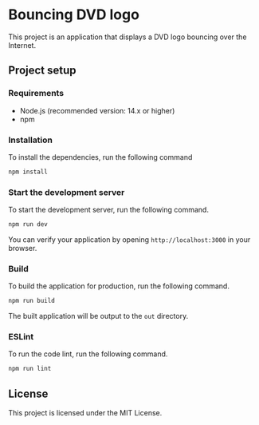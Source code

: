 # Bouncing DVD logo

This project is an application that displays a DVD logo bouncing over the Internet.

## Project setup

### Requirements

- Node.js (recommended version: 14.x or higher)
- npm

### Installation

To install the dependencies, run the following command

```sh
npm install
```

### Start the development server

To start the development server, run the following command.

```sh
npm run dev
```

You can verify your application by opening `http://localhost:3000` in your browser.

### Build

To build the application for production, run the following command.

```sh
npm run build
```

The built application will be output to the `out` directory.

### ESLint

To run the code lint, run the following command.

```sh
npm run lint
```

## License

This project is licensed under the MIT License.
